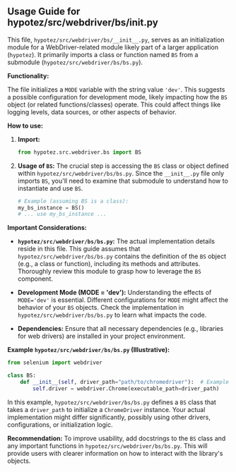 ## Usage Guide for hypotez/src/webdriver/bs/__init__.py

This file, `hypotez/src/webdriver/bs/__init__.py`, serves as an initialization module for a WebDriver-related module likely part of a larger application (`hypotez`). It primarily imports a class or function named `BS` from a submodule (`hypotez/src/webdriver/bs/bs.py`).

**Functionality:**

The file initializes a `MODE` variable with the string value `'dev'`.  This suggests a possible configuration for development mode, likely impacting how the `BS` object (or related functions/classes) operate.  This could affect things like logging levels, data sources, or other aspects of behavior.

**How to use:**

1. **Import:**
   ```python
   from hypotez.src.webdriver.bs import BS
   ```

2. **Usage of `BS`:**  The crucial step is accessing the `BS` class or object defined within `hypotez/src/webdriver/bs/bs.py`.  Since the `__init__.py` file only imports `BS`, you'll need to examine that submodule to understand how to instantiate and use `BS`.

   ```python
   # Example (assuming BS is a class):
   my_bs_instance = BS()
   # ... use my_bs_instance ...
   ```


**Important Considerations:**

* **`hypotez/src/webdriver/bs/bs.py`:** The actual implementation details reside in this file.  This guide assumes that `hypotez/src/webdriver/bs/bs.py` contains the definition of the `BS` object (e.g., a class or function), including its methods and attributes. Thoroughly review this module to grasp how to leverage the `BS` component.

* **Development Mode (MODE = 'dev'):** Understanding the effects of `MODE='dev'` is essential. Different configurations for `MODE` might affect the behavior of your `BS` objects. Check the implementation in `hypotez/src/webdriver/bs/bs.py` to learn what impacts the code.

* **Dependencies:** Ensure that all necessary dependencies (e.g., libraries for web drivers) are installed in your project environment.


**Example `hypotez/src/webdriver/bs/bs.py` (Illustrative):**

```python
from selenium import webdriver

class BS:
    def __init__(self, driver_path="path/to/chromedriver"):  # Example
        self.driver = webdriver.Chrome(executable_path=driver_path)
```

In this example, `hypotez/src/webdriver/bs/bs.py` defines a `BS` class that takes a `driver_path` to initialize a `ChromeDriver` instance.  Your actual implementation might differ significantly, possibly using other drivers, configurations, or initialization logic.

**Recommendation:**  To improve usability, add docstrings to the `BS` class and any important functions in `hypotez/src/webdriver/bs/bs.py`.  This will provide users with clearer information on how to interact with the library's objects.